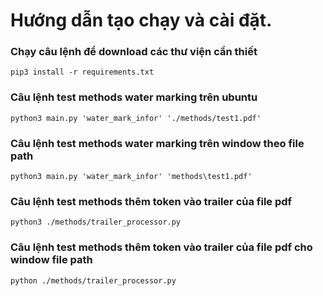 # Hướng dẫn tạo chạy và cài đặt.

### Chạy câu lệnh để download các thư viện cần thiết
```shell    
pip3 install -r requirements.txt
```

### Câu lệnh test methods water marking trên ubuntu
```shell
python3 main.py 'water_mark_infor' './methods/test1.pdf'
```

### Câu lệnh test methods water marking trên window theo file path
```shell
python3 main.py 'water_mark_infor' 'methods\test1.pdf'
```

### Câu lệnh test methods thêm token vào trailer của file pdf
```shell
python3 ./methods/trailer_processor.py
```

### Câu lệnh test methods thêm token vào trailer của file pdf cho window file path
```shell
python ./methods/trailer_processor.py
```
